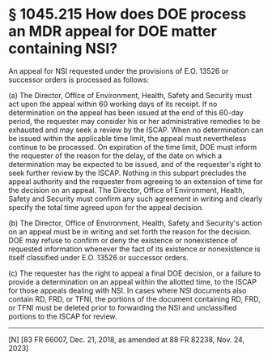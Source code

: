 # § 1045.215   How does DOE process an MDR appeal for DOE matter containing NSI?

An appeal for NSI requested under the provisions of E.O. 13526 or successor orders is processed as follows:


(a) The Director, Office of Environment, Health, Safety and Security must act upon the appeal within 60 working days of its receipt. If no determination on the appeal has been issued at the end of this 60-day period, the requester may consider his or her administrative remedies to be exhausted and may seek a review by the ISCAP. When no determination can be issued within the applicable time limit, the appeal must nevertheless continue to be processed. On expiration of the time limit, DOE must inform the requester of the reason for the delay, of the date on which a determination may be expected to be issued, and of the requester's right to seek further review by the ISCAP. Nothing in this subpart precludes the appeal authority and the requester from agreeing to an extension of time for the decision on an appeal. The Director, Office of Environment, Health, Safety and Security must confirm any such agreement in writing and clearly specify the total time agreed upon for the appeal decision.


(b) The Director, Office of Environment, Health, Safety and Security's action on an appeal must be in writing and set forth the reason for the decision. DOE may refuse to confirm or deny the existence or nonexistence of requested information whenever the fact of its existence or nonexistence is itself classified under E.O. 13526 or successor orders.


(c) The requester has the right to appeal a final DOE decision, or a failure to provide a determination on an appeal within the allotted time, to the ISCAP for those appeals dealing with NSI. In cases where NSI documents also contain RD, FRD, or TFNI, the portions of the document containing RD, FRD, or TFNI must be deleted prior to forwarding the NSI and unclassified portions to the ISCAP for review.



---

[N] [83 FR 66007, Dec. 21, 2018, as amended at 88 FR 82238, Nov. 24, 2023]






